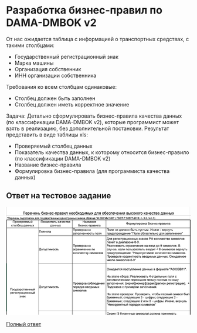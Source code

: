 # Разработка бизнес-правил по DAMA-DMBOK v2

От нас ожидается таблица с информацией о транспортных средствах, с такими столбцами:
- Государственный регистрационный знак
- Марка машины
- Организация собственник
- ИНН организации собственника

Требования ко всем столбцам одинаковые:
- Столбец должен быть заполнен
- Столбец должен иметь корректное значение

Задача: Детально сформулировать бизнес-правила качества данных (по классификации DAMA-DMBOK v2), которые программист может взять в реализацию, без дополнительной постановки. Результат представить в виде таблицы xls:
- Проверяемый столбец данных
- Показатель качества данных, к которому относится бизнес-правило (по классификации DAMA-DMBOK v2)
- Название бизнес-правила
- Формулировка бизнес-правила (для программиста качества данных)

## Ответ на тестовое задание

![br](pics/br.png)

[Полный ответ](бизнес-правила.xlx)

